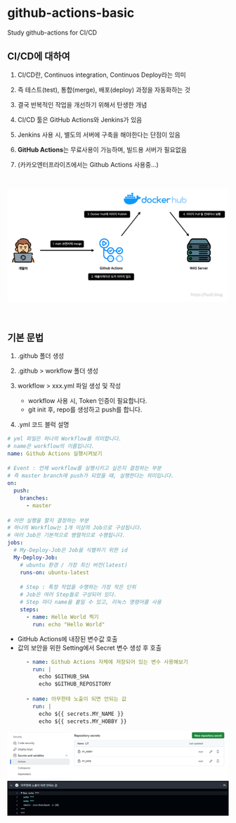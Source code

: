 # github-actions-basic
Study github-actions for CI/CD

## CI/CD에 대하여
1. CI/CD란, Continuos integration, Continuos Deploy라는 의미
2. 즉 테스트(test), 통합(merge), 배포(deploy) 과정을 자동화하는 것
3. 결국 반복적인 작업을 개선하기 위해서 탄생한 개념
4. CI/CD 툴은 GitHub Actions와 Jenkins가 있음
5. Jenkins 사용 시, 별도의 서버에 구축을 해야한다는 단점이 있음
6. **GitHub Actions**는 무료사용이 가능하며, 빌드용 서버가 필요없음

7. (카카오엔터프라이즈에서는 Github Actions 사용중...)
 
 <br>
 
 ![alt text](image-2.png) 

<br>

## 기본 문법
1. .github 폴더 생성
2. .github > workflow 폴더 생성
3. workflow > xxx.yml 파일 생성 및 작성
    - workflow 사용 시, Token 인증이 필요합니다.
    - git init 후, repo를 생성하고 push를 합니다.

4. .yml 코드 블럭 설명
```yml
# yml 파일은 하나의 Workflow를 의미합니다.
# name은 workflow의 이름입니다.
name: Github Actions 실행시켜보기

# Event : 언제 workflow를 실행시키고 싶은지 결정하는 부분
# 즉 master branch에 push가 되었을 때, 실행한다는 의미입니다.
on:
  push:
    branches:
      - master
      
# 어떤 실행을 할지 결정하는 부분
# 하나의 Workflow는 1개 이상의 Job으로 구성됩니다.
# 여러 Job은 기본적으로 병렬적으로 수행됩니다.
jobs:
  # My-Deploy-Job은 Job을 식별하기 위한 id
  My-Deploy-Job:
    # ubuntu 환경 / 가장 최신 버전(latest)
    runs-on: ubuntu-latest

    # Step : 특정 작업을 수행하는 가장 작은 단위
    # Job은 여러 Step들로 구성되어 있다.
    # Step 마다 name을 붙일 수 있고, 리눅스 명령어를 사용
    steps:
      - name: Hello World 찍기
        run: echo "Hello World"
```

- GitHub Actions에 내장된 변수값 호출
- 값의 보안을 위한 Setting에서 Secret 변수 생성 후 호출
```yml
      - name: Github Actions 자체에 저장되어 있는 변수 사용해보기
        run: |
          echo $GITHUB_SHA
          echo $GITHUB_REPOSITORY

      - name: 아무한테 노출이 되면 안되는 값
        run: |
          echo ${{ secrets.MY_NAME }}
          echo ${{ secrets.MY_HOBBY }}
```
![alt text](image.png)
![alt text](image-1.png)